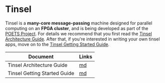 # Tinsel

Tinsel is a **many-core message-passing** machine designed for
parallel computing on an **FPGA cluster**, and is being developed as
part of the [POETS Project](https://poets-project.org).  For details
we recommend that you first read the [Tinsel Architecture
Guide](doc/Architecture.md).  After that, if you're interested in
writing your own tinsel apps, move on to the [Tinsel Getting Started
Guide](doc/GettingStarted.md).

  Document                      | Links
  ----------------------------- | -------
  Tinsel Architecture Guide     | [md](doc/Architecture.md)
  Tinsel Getting Started Guide  | [md](doc/GettingStarted.md)
